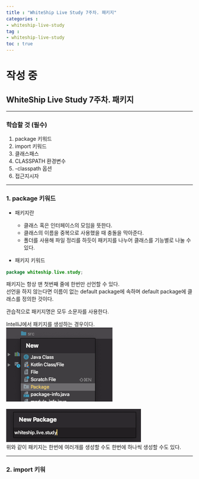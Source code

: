 ```yaml
---
title : "WhiteShip Live Study 7주차. 패키지"
categories :
- whiteship-live-study
tag :
- whiteship-live-study
toc : true
---
```


# 작성 중
## WhiteShip Live Study 7주차. 패키지

---

### 학습할 것 (필수)
1. package 키워드
2. import 키워드
3. 클래스패스
4. CLASSPATH 환경변수
5. -classpath 옵션
6. 접근지시자

---

### 1. package 키워드
- 패키지란 
  - 클래스 혹은 인터페이스의 모임을 뜻한다.
  - 클래스의 이름을 중복으로 사용했을 때 충돌을 막아준다.
  - 폴더를 사용해 파일 정리를 하듯이 패키지를 나누어 클래스를 기능별로 나눌 수 있다.

  
- 패키지 키워드
```java
package whiteship.live.study;
```

패키지는 항상 맨 첫번째 줄에 한번만 선언할 수 있다.  
선언을 하지 않는다면 이름이 없는 default package에 속하며 default package에 클래스를 정의한 것이다.  

관습적으로 패키지명은 모두 소문자를 사용한다.  

IntelliJ에서 패키지를 생성하는 경우이다.  
![error](/assets/images/whiteship-live-study/2020-12-27/package1.png)  
<br>
![error](/assets/images/whiteship-live-study/2020-12-27/package2.png)  
위와 같이 패키지는 한번에 여러개를 생성할 수도 한번에 하나씩 생성할 수도 있다.  

---

### 2. import 키워
